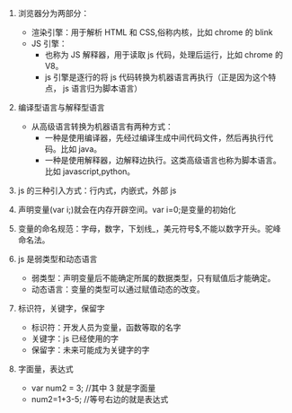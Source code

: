1. 浏览器分为两部分：

   - 渲染引擎：用于解析 HTML 和 CSS,俗称内核，比如 chrome 的 blink
   - JS 引擎：
     - 也称为 JS 解释器，用于读取 js 代码，处理后运行，比如 chrome 的 V8。
     - js 引擎是逐行的将 js 代码转换为机器语言再执行（正是因为这个特点， js 语言归为脚本语言）

2. 编译型语言与解释型语言

   - 从高级语言转换为机器语言有两种方式：
     - 一种是使用编译器，先经过编译生成中间代码文件，然后再执行代码。比如 java。
     - 一种是使用解释器，边解释边执行。这类高级语言也称为脚本语言。比如 javascript,python。

3. js 的三种引入方式：行内式，内嵌式，外部 js

4. 声明变量(var i;)就会在内存开辟空间。var i=0;是变量的初始化

5. 变量的命名规范：字母，数字，下划线\_，美元符号\$,不能以数字开头。驼峰命名法。

6. js 是弱类型和动态语言

   - 弱类型：声明变量后不能确定所属的数据类型，只有赋值后才能确定。
   - 动态语言：变量的类型可以通过赋值动态的改变。

7. 标识符，关键字，保留字

   - 标识符：开发人员为变量，函数等取的名字
   - 关键字：js 已经使用的字
   - 保留字：未来可能成为关键字的字

8. 字面量，表达式
   - var num2 = 3; //其中 3 就是字面量
   - num2=1+3-5; //等号右边的就是表达式
